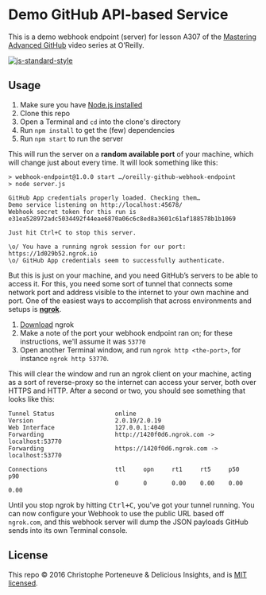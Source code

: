 Demo GitHub API-based Service
=============================

This is a demo webhook endpoint (server) for lesson A307 of the [Mastering Advanced GitHub](#FIXME) video series at O’Reilly.

[![js-standard-style](https://img.shields.io/badge/code%20style-standard-brightgreen.svg)](http://standardjs.com/)

Usage
-----

  1. Make sure you have [Node.js installed](https://nodejs.org/en/download/)
  2. Clone this repo
  3. Open a Terminal and `cd` into the clone's directory
  4. Run `npm install` to get the (few) dependencies
  5. Run `npm start` to run the server

This will run the server on a **random available port** of your machine, which will change just about every time.  It will look something like this:

```text
> webhook-endpoint@1.0.0 start …/oreilly-github-webhook-endpoint
> node server.js

GitHub App credentials properly loaded. Checking them…
Demo service listening on http://localhost:45678/
Webhook secret token for this run is e31ea528972adc5034492f44eae6870a06c6c8ed8a3601c61af188578b1b1069

Just hit Ctrl+C to stop this server.

\o/ You have a running ngrok session for our port: https://1d029b52.ngrok.io
\o/ GitHub App credentials seem to successfully authenticate.
```

But this is just on your machine, and you need GitHub’s servers to be able to access it.  For this, you need some sort of tunnel that connects some network port and address visible to the internet to your own machine and port.  One of the easiest ways to accomplish that across environments and setups is **[ngrok](https://ngrok.com/)**.

  1. [Download](https://ngrok.com/download) ngrok
  2. Make a note of the port your webhook endpoint ran on; for these instructions, we'll assume it was `53770`
  3. Open another Terminal window, and run `ngrok http <the-port>`, for instance `ngrok http 53770`.

This will clear the window and run an ngrok client on your machine, acting as a sort of reverse-proxy so the internet can access your server, both over HTTPS and HTTP.  After a second or two, you should see something that looks like this:

```text
Tunnel Status                 online
Version                       2.0.19/2.0.19
Web Interface                 127.0.0.1:4040
Forwarding                    http://1420f0d6.ngrok.com -> localhost:53770
Forwarding                    https://1420f0d6.ngrok.com -> localhost:53770

Connections                   ttl     opn     rt1     rt5     p50     p90
                              0       0       0.00    0.00    0.00    0.00
```

Until you stop ngrok by hitting <kbd>Ctrl+C</kbd>, you've got your tunnel running.  You can now configure your Webhook to use the public URL based off `ngrok.com`, and this webhook server will dump the JSON payloads GitHub sends into its own Terminal console.

License
-------

This repo © 2016 Christophe Porteneuve & Delicious Insights, and is [MIT licensed](/LICENSE).
